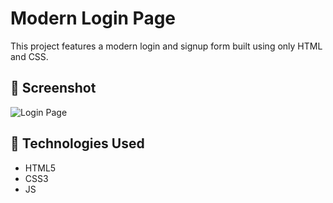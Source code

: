 # Modern Login Page

This project features a modern login and signup form built using only HTML and CSS.

## 📸 Screenshot

![Login Page](images/signin-form.png)

## 🔧 Technologies Used

- HTML5  
- CSS3
- JS
